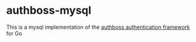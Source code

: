 # authboss-mysql

This is a mysql implementation of the [authboss authentication framework](https://github.com/volatiletech/authboss) for Go
